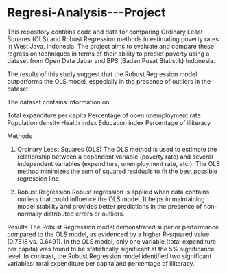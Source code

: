 # Regresi-Analysis---Project

This repository contains code and data for comparing Ordinary Least Squares (OLS) and Robust Regression methods in estimating poverty rates in West Java, Indonesia. The project aims to evaluate and compare these regression techniques in terms of their ability to predict poverty using a dataset from Open Data Jabar and BPS (Badan Pusat Statistik) Indonesia.

The results of this study suggest that the Robust Regression model outperforms the OLS model, especially in the presence of outliers in the dataset.

The dataset contains information on:

Total expenditure per capita
Percentage of open unemployment rate
Population density
Health index
Education index
Percentage of illiteracy

Methods
1. Ordinary Least Squares (OLS)
The OLS method is used to estimate the relationship between a dependent variable (poverty rate) and several independent variables (expenditure, unemployment rate, etc.). The OLS method minimizes the sum of squared residuals to fit the best possible regression line.

2. Robust Regression
Robust regression is applied when data contains outliers that could influence the OLS model. It helps in maintaining model stability and provides better predictions in the presence of non-normally distributed errors or outliers.

Results
The Robust Regression model demonstrated superior performance compared to the OLS model, as evidenced by a higher R-squared value (0.7318 vs. 0.6491).
In the OLS model, only one variable (total expenditure per capita) was found to be statistically significant at the 5% significance level.
In contrast, the Robust Regression model identified two significant variables: total expenditure per capita and percentage of illiteracy.
